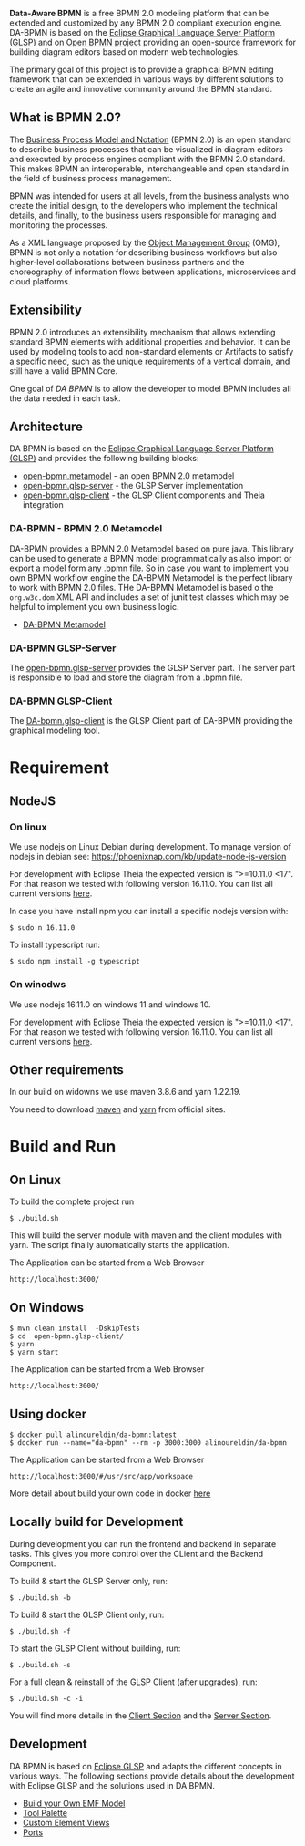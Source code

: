 **Data-Aware BPMN** is a free BPMN 2.0 modeling platform that can be extended and customized by any BPMN 2.0 compliant execution engine.
DA-BPMN is based on the [Eclipse Graphical Language Server Platform (GLSP)](https://www.eclipse.org/glsp/) and on [Open BPMN project](https://github.com/imixs/open-bpmn) providing an open-source framework for building diagram editors based on modern web technologies.

The primary goal of this project is to provide a graphical BPMN editing framework that can be extended in various ways by different solutions to create an agile and innovative  community around the BPMN standard. 

## What is BPMN 2.0?

The [Business Process Model and Notation](https://www.omg.org/spec/BPMN/) (BPMN 2.0) is an open standard to describe business processes that can be visualized in diagram editors and executed by process engines compliant with the BPMN 2.0 standard. This makes BPMN an interoperable, interchangeable and open standard in the field of business process management.

BPMN was intended for users at all levels, from the business analysts who create the initial design, to the developers who implement the technical details, and finally, to the business users responsible for managing and monitoring the processes. 

As a XML language proposed by the [Object Management Group](https://www.omg.org/spec/BPMN/) (OMG), BPMN
is not only  a notation for describing  business workflows but also higher-level collaborations between business partners and the choreography of information flows between applications, microservices and cloud platforms. 


## Extensibility 

BPMN 2.0 introduces an extensibility mechanism that allows extending standard BPMN elements with additional properties and behavior. It can be used by modeling tools to add non-standard elements or Artifacts to satisfy a specific need, such as the unique requirements of a vertical domain, and still have a valid BPMN Core.

One goal of *DA BPMN* is to allow the developer to model BPMN includes all the data needed in each task.


## Architecture

DA BPMN is based on the [Eclipse Graphical Language Server Platform (GLSP)](https://www.eclipse.org/glsp/) and provides the following building blocks:

 - [open-bpmn.metamodel](./open-bpmn.metamodel/README.md) - an open BPMN 2.0 metamodel
 - [open-bpmn.glsp-server](./open-bpmn.glsp-server/README.md) - the GLSP Server implementation
 - [open-bpmn.glsp-client](./open-bpmn.glsp-client/README.md) - the GLSP Client components and Theia integration


### DA-BPMN - BPMN 2.0 Metamodel

DA-BPMN provides a BPMN 2.0 Metamodel based on pure java. This library can be used to generate a BPMN model programmatically as also import or export a model form any .bpmn file. So in case you want to implement you own BPMN workflow engine the DA-BPMN Metamodel is the perfect library to work with BPMN 2.0 files. THe DA-BPMN Metamodel is based o the `org.w3c.dom` XML API and includes a set of junit test classes which may be helpful to implement you own business logic. 

 - [DA-BPMN Metamodel](./open-bpmn.metamodel/README.md)


### DA-BPMN GLSP-Server

The [open-bpmn.glsp-server](./open-bpmn.glsp-server/README.md) provides the GLSP Server part. The server part is responsible to load and store the diagram from a .bpmn file.


### DA-BPMN GLSP-Client

The [DA-bpmn.glsp-client](./open-bpmn.glsp-client/README.md) is the GLSP Client part of DA-BPMN providing the graphical modeling tool. 


# Requirement
## NodeJS 
### On linux
We use nodejs on Linux Debian during development. To manage version of nodejs in debian see: https://phoenixnap.com/kb/update-node-js-version

For development with Eclipse Theia the expected version is ">=10.11.0 <17". For that reason we tested with following version  16.11.0. You can list all current versions [here](https://nodejs.org/en/download/releases/). 

In case you have install npm you can install a specific nodejs version with:

	$ sudo n 16.11.0
 
 
To install typescript run:

	$ sudo npm install -g typescript 

### On winodws
We use nodejs 16.11.0 on windows 11 and windows 10. 

For development with Eclipse Theia the expected version is ">=10.11.0 <17". For that reason we tested with following version  16.11.0. You can list all current versions [here](https://nodejs.org/en/download/releases/). 

## Other requirements
In our build on widowns we use maven 3.8.6 and yarn 1.22.19.

You need to download [maven](https://maven.apache.org/download.cgi) and [yarn](https://classic.yarnpkg.com/lang/en/docs/install/#windows-stable) from official sites.


# Build and Run 

## On Linux
To build the complete project run 

	$ ./build.sh

This will build the server module with maven and the client modules with yarn. The script finally automatically starts the application.

The Application can be started from a Web Browser

	http://localhost:3000/

## On Windows

	$ mvn clean install  -DskipTests
	$ cd  open-bpmn.glsp-client/
	$ yarn
	$ yarn start 

The Application can be started from a Web Browser

	http://localhost:3000/
	
## Using docker

	$ docker pull alinoureldin/da-bpmn:latest
	$ docker run --name="da-bpmn" --rm -p 3000:3000 alinoureldin/da-bpmn
	
The Application can be started from a Web Browser

	http://localhost:3000/#/usr/src/app/workspace
	
More detail about build your own code in docker [here](./docker/README.md)

## Locally build for Development

During development you can run the frontend and backend in separate tasks. This gives you more control over the CLient and the Backend Component. 

To build & start the GLSP Server only, run:

	$ ./build.sh -b

To build & start the GLSP Client only, run:

	$ ./build.sh -f

To start the GLSP Client without building, run:

	$ ./build.sh -s
	
For a full clean & reinstall of the GLSP Client (after upgrades), run:

	$ ./build.sh -c -i

You will find more details in the [Client Section](./open-bpmn.glsp-client/README.md) and the [Server Section](./open-bpmn.glsp-server/README.md).

## Development

DA BPMN is based on [Eclipse GLSP](https://www.eclipse.org/glsp/) and adapts the different concepts in various ways. The following sections provide details about the development with Eclipse GLSP and the solutions used in DA BPMN.

 - [Build your Own EMF Model](./doc/BPMN_EMF.md)
 - [Tool Palette](./doc/TOOL_PALETTE.md)
 - [Custom Element Views](./doc/CUSTOM_VIEWS.md)
 - [Ports](./doc/PORTS.md)
 
 
 

	
